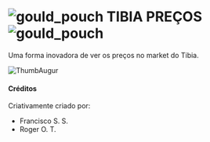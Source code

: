 # ![gould_pouch](https://github.com/roger-otrevizan/tibia_prices/blob/master/assets/images/tibia-coins-250-tc-50x50px.png)  TIBIA PREÇOS ![gould_pouch](https://github.com/roger-otrevizan/tibia_prices/blob/master/assets/images/tibia-coins-250-tc-50x50px.png)
 Uma forma inovadora de ver os preços no market do Tibia. 

![ThumbAugur](https://github.com/roger-otrevizan/tibia_prices/blob/master/assets/images/FloatingAugur_350x350px.png)
#### Créditos
Criativamente criado por:
- Francisco S. S.
- Roger O. T.
